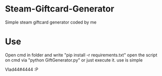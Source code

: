 # Steam-Giftcard-Generator
Simple steam giftcard generator coded by me

# Use
Open cmd in folder and write "pip install -r requirements.txt"
open the script on cmd via "python GiftGenerator.py"
or just execute it.
use is simple

Vlad44#4444
:P

